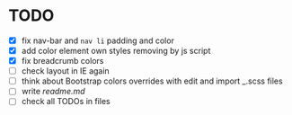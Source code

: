 TODO
====

- [x] fix nav-bar and `nav li` padding and color
- [x] add color element own styles removing by js script
- [x] fix breadcrumb colors
- [ ] check layout in IE again
- [ ] think about Bootstrap colors overrides with edit and import _<fileneme>.scss files
- [ ] write _readme.md_
- [ ] check all TODOs in files
